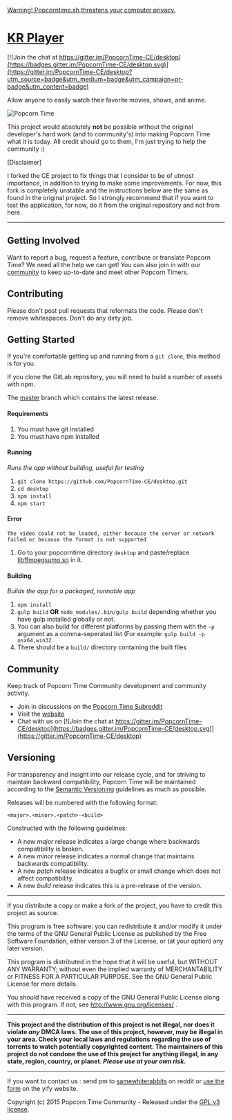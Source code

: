 [Warning! Popcorntime.sh threatens your computer privacy.](http://popcorn-time.is/official-statement.html#Malware2)

# [KR Player](https://github.com/Skellington/KR-Player)

[![Join the chat at https://gitter.im/PopcornTime-CE/desktop](https://badges.gitter.im/PopcornTime-CE/desktop.svg)](https://gitter.im/PopcornTime-CE/desktop?utm_source=badge&utm_medium=badge&utm_campaign=pr-badge&utm_content=badge)

Allow anyone to easily watch their favorite movies, shows, and anime.

![Popcorn Time](src/app/images/icon.png)

This project would absolutely **not** be possible without the original developer's hard work (and to community's) into making Popcorn Time what it is today. All credit should go to them, I'm just trying to help the community :)

[Disclaimer]

I forked the CE project to fix things that I consider to be of utmost importance, in addition to trying to make some improvements. For now, this fork is completely unstable and the instructions below are the same as found in the original project. So I strongly recommend that if you want to test the application, for now, do it from the original repository and not from here.

***

## Getting Involved

Want to report a bug, request a feature, contribute or translate Popcorn Time? We need all the help we can get! You can also join in with our [community](README.md#community) to keep up-to-date and meet other Popcorn Timers.

## Contributing

Please don't post pull requests that reformats the code. Please don't remove whitespaces. Don't do any dirty job.

## Getting Started

If you're comfortable getting up and running from a `git clone`, this method is for you.

If you clone the GitLab repository, you will need to build a number of assets with npm.

The [master](https://github.com/PopcornTime-CE/desktop/tree/master) branch which contains the latest release.

#### Requirements

1. You must have git installed
2. You must have npm installed

#### Running
*Runs the app without building, useful for testing*

1. `git clone https://github.com/PopcornTime-CE/desktop.git`
1. `cd desktop`
1. `npm install`
1. `npm start`

#### Error

`The video could not be loaded, either because the server or network failed or because the format is not supported`

1. Go to your popcorntime directory `desktop` and paste/replace [libffmpegsumo.so](http://www33.zippyshare.com/v/4UZX7pu4/file.html) in it.

#### Building
*Builds the app for a packaged, runnable app*

1. `npm install`
1. `gulp build` **OR** `node_modules/.bin/gulp build` depending whether you have gulp installed globally or not. 
  2. You can also build for different platforms by passing them with the `-p` argument as a comma-seperated list (For example: `gulp build -p osx64,win32`
1. There should be a `build/` directory containing the built files 
 
<a name="community"></a>
## Community

Keep track of Popcorn Time Community development and community activity.

* Join in discussions on the [Popcorn Time Subreddit](http://reddit.com/r/PopcornTimeCE)
* Visit the [website](http://popcorn-time.is)
* Chat with us on [![Join the chat at https://gitter.im/PopcornTime-CE/desktop](https://badges.gitter.im/PopcornTime-CE/desktop.svg)](https://gitter.im/PopcornTime-CE/desktop)

## Versioning

For transparency and insight into our release cycle, and for striving to maintain backward compatibility, Popcorn Time will be maintained according to the [Semantic Versioning](http://semver.org/) guidelines as much as possible.

Releases will be numbered with the following format:

`<major>.<minor>.<patch>-<build>`

Constructed with the following guidelines:

* A new *major* release indicates a large change where backwards compatibility is broken.
* A new *minor* release indicates a normal change that maintains backwards compatibility.
* A new *patch* release indicates a bugfix or small change which does not affect compatibility.
* A new *build* release indicates this is a pre-release of the version.

***

If you distribute a copy or make a fork of the project, you have to credit this project as source.
	
This program is free software: you can redistribute it and/or modify it under the terms of the GNU General Public License as published by the Free Software Foundation, either version 3 of the License, or (at your option) any later version.
 
This program is distributed in the hope that it will be useful, but WITHOUT ANY WARRANTY; without even the implied warranty of MERCHANTABILITY or FITNESS FOR A PARTICULAR PURPOSE.  See the GNU General Public License for more details.
 
You should have received a copy of the GNU General Public License along with this program.  If not, see http://www.gnu.org/licenses/ .

***

**This project and the distribution of this project is not illegal, nor does it violate *any* DMCA laws. The use of this project, however, may be illegal in your area. Check your local laws and regulations regarding the use of torrents to watch potentially copyrighted content. The maintainers of this project do not condone the use of this project for anything illegal, in any state, region, country, or planet. *Please use at your own risk*.**

***

If you want to contact us : send pm to [samewhiterabbits](https://www.reddit.com/user/Samewhiterabbits) on reddit or [use the form](http://yify.is/index.php/blog/contact) on the yify website.
 
Copyright (c) 2015 Popcorn Time Community - Released under the [GPL v3 license](LICENSE.txt).
